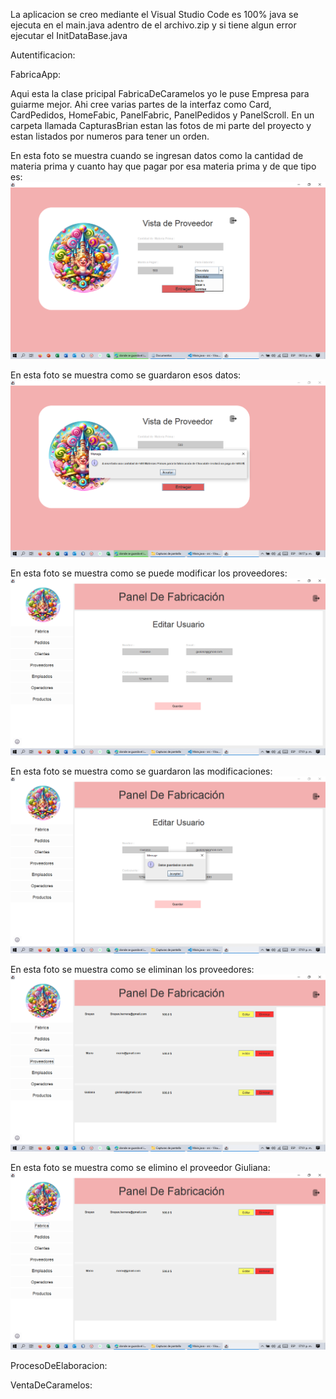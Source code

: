La aplicacion se creo mediante el Visual Studio Code es 100% java se ejecuta en el main.java adentro de el archivo.zip y si tiene algun error ejecutar el InitDataBase.java

Autentificacion:



FabricaApp:

Aqui esta la clase pricipal FabricaDeCaramelos yo le puse Empresa para guiarme mejor. Ahi cree varias partes de la interfaz como Card, CardPedidos, 
HomeFabic, PanelFabric, PanelPedidos y PanelScroll. En un carpeta llamada CapturasBrian estan las fotos de mi parte del proyecto y estan listados por numeros para tener un orden.

En esta foto se muestra cuando se ingresan datos como la cantidad de materia prima y cuanto hay que pagar por esa materia prima y de que tipo es:
![Alt text](image.png)

En esta foto se muestra como se guardaron esos datos:
![Alt text](image-1.png)

En esta foto se muestra como se puede modificar los proveedores:
![Alt text](image-2.png)

En esta foto se muestra como se guardaron las modificaciones:
![Alt text](image-3.png)

En esta foto se muestra como se eliminan los proveedores:
![Alt text](image-4.png)

En esta foto se muestra como se elimino el proveedor Giuliana:
![Alt text](image-5.png)






ProcesoDeElaboracion:



VentaDeCaramelos:



